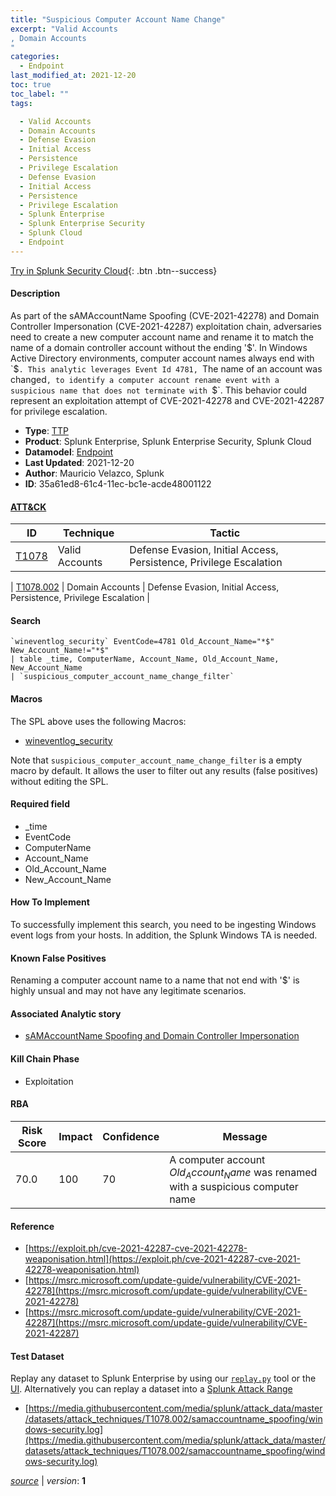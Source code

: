 ```yaml
---
title: "Suspicious Computer Account Name Change"
excerpt: "Valid Accounts
, Domain Accounts
"
categories:
  - Endpoint
last_modified_at: 2021-12-20
toc: true
toc_label: ""
tags:

  - Valid Accounts
  - Domain Accounts
  - Defense Evasion
  - Initial Access
  - Persistence
  - Privilege Escalation
  - Defense Evasion
  - Initial Access
  - Persistence
  - Privilege Escalation
  - Splunk Enterprise
  - Splunk Enterprise Security
  - Splunk Cloud
  - Endpoint
---
```




[Try in Splunk Security Cloud](https://www.splunk.com/en_us/cyber-security.html){: .btn .btn--success}

#### Description

As part of the sAMAccountName Spoofing (CVE-2021-42278) and Domain Controller Impersonation (CVE-2021-42287) exploitation chain, adversaries need to create a new computer account name and rename it to match the name of a domain controller account without the ending '$'. In Windows Active Directory environments, computer account names always end with `$`. This analytic leverages Event Id 4781, `The name of an account was changed`, to identify a computer account rename event with a suspicious name that does not terminate with `$`. This behavior could represent an exploitation attempt of CVE-2021-42278 and CVE-2021-42287 for privilege escalation.

- **Type**: [TTP](https://github.com/splunk/security_content/wiki/object-Analytic-Types)
- **Product**: Splunk Enterprise, Splunk Enterprise Security, Splunk Cloud
- **Datamodel**: [Endpoint](https://docs.splunk.com/Documentation/CIM/latest/User/Endpoint)
- **Last Updated**: 2021-12-20
- **Author**: Mauricio Velazco, Splunk
- **ID**: 35a61ed8-61c4-11ec-bc1e-acde48001122


#### [ATT&CK](https://attack.mitre.org/)

| ID             | Technique        |  Tactic             |
| -------------- | ---------------- |-------------------- |
| [T1078](https://attack.mitre.org/techniques/T1078/) | Valid Accounts | Defense Evasion, Initial Access, Persistence, Privilege Escalation |

| [T1078.002](https://attack.mitre.org/techniques/T1078/002/) | Domain Accounts | Defense Evasion, Initial Access, Persistence, Privilege Escalation |

#### Search

```
`wineventlog_security` EventCode=4781 Old_Account_Name="*$" New_Account_Name!="*$" 
| table _time, ComputerName, Account_Name, Old_Account_Name, New_Account_Name 
| `suspicious_computer_account_name_change_filter`
```

#### Macros
The SPL above uses the following Macros:
* [wineventlog_security](https://github.com/splunk/security_content/blob/develop/macros/wineventlog_security.yml)

Note that `suspicious_computer_account_name_change_filter` is a empty macro by default. It allows the user to filter out any results (false positives) without editing the SPL.

#### Required field
* _time
* EventCode
* ComputerName
* Account_Name
* Old_Account_Name
* New_Account_Name


#### How To Implement
To successfully implement this search, you need to be ingesting Windows event logs from your hosts. In addition, the Splunk Windows TA is needed.

#### Known False Positives
Renaming a computer account name to a name that not end with '$' is highly unsual and may not have any legitimate scenarios.

#### Associated Analytic story
* [sAMAccountName Spoofing and Domain Controller Impersonation](/stories/samaccountname_spoofing_and_domain_controller_impersonation)


#### Kill Chain Phase
* Exploitation



#### RBA

| Risk Score  | Impact      | Confidence   | Message      |
| ----------- | ----------- |--------------|--------------|
| 70.0 | 100 | 70 | A computer account $Old_Account_Name$ was renamed with a suspicious computer name |




#### Reference

* [https://exploit.ph/cve-2021-42287-cve-2021-42278-weaponisation.html](https://exploit.ph/cve-2021-42287-cve-2021-42278-weaponisation.html)
* [https://msrc.microsoft.com/update-guide/vulnerability/CVE-2021-42278](https://msrc.microsoft.com/update-guide/vulnerability/CVE-2021-42278)
* [https://msrc.microsoft.com/update-guide/vulnerability/CVE-2021-42287](https://msrc.microsoft.com/update-guide/vulnerability/CVE-2021-42287)



#### Test Dataset
Replay any dataset to Splunk Enterprise by using our [`replay.py`](https://github.com/splunk/attack_data#using-replaypy) tool or the [UI](https://github.com/splunk/attack_data#using-ui).
Alternatively you can replay a dataset into a [Splunk Attack Range](https://github.com/splunk/attack_range#replay-dumps-into-attack-range-splunk-server)


* [https://media.githubusercontent.com/media/splunk/attack_data/master/datasets/attack_techniques/T1078.002/samaccountname_spoofing/windows-security.log](https://media.githubusercontent.com/media/splunk/attack_data/master/datasets/attack_techniques/T1078.002/samaccountname_spoofing/windows-security.log)



[*source*](https://github.com/splunk/security_content/tree/develop/detections/endpoint/suspicious_computer_account_name_change.yml) \| *version*: **1**